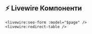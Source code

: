 ## ⚡ Livewire Компоненти

```blade
<livewire:seo-form :model="$page" />
<livewire:redirect-table />
```
